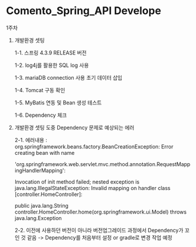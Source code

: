 # Comento_Spring_API Develope

1주차 

1. 개발환경 셋팅

    1-1. 스프링 4.3.9 RELEASE 버전
  
    1-2. log4j를 활용한 SQL log 사용
  
    1-3. mariaDB connection 사용 초기 데이터 삽입
  
    1-4. Tomcat 구동 확인
  
    1-5. MyBatis 연동 및 Bean 생성 테스트
  
    1-6. Dependency 체크

2. 개발환경 셋팅 도중 Dependency 문제로 예상되는 에러

    2-1.  에러내용 : org.springframework.beans.factory.BeanCreationException: Error creating bean with name
  
    'org.springframework.web.servlet.mvc.method.annotation.RequestMappingHandlerMapping': 
  
    Invocation of init method failed; nested exception is java.lang.IllegalStateException: Invalid mapping on handler class [controller.HomeController]:
  
    public java.lang.String controller.HomeController.home(org.springframework.ui.Model) throws java.lang.Exception
  
    2-2. 이전에 사용하던 버전이 아니라 버전업그레이드 과정에서 Dependency가 꼬인 것 같음 -> Dependency를 처음부터 설정 or gradle로 변경 작업 예정
